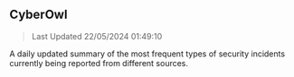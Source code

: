## CyberOwl 
> Last Updated 22/05/2024 01:49:10 


A daily updated summary of the most frequent types of security incidents currently being reported from different sources.

